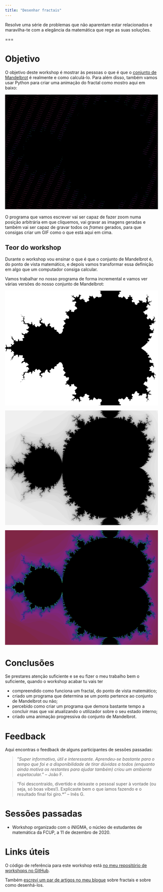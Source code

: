 ```yaml
---
title: "Desenhar fractais"
---
```


Resolve uma série de problemas que não aparentam estar relacionados
e maravilha-te com a elegância da matemática que rege as suas soluções.

===

# Objetivo

O objetivo deste workshop é mostrar às pessoas o que é que o [conjunto de
Mandelbrot][Mandelbrot] é realmente e como calculá-lo.
Para além disso, também vamos usar Python para criar uma animação do fractal
como mostro aqui em baixo:

![Rendering of the Mandelbrot set.](_example.gif "Representação do conjunto de Mandelbrot.")

O programa que vamos escrever vai ser capaz de fazer zoom numa posição
arbitrária em que cliquemos, vai gravar as imagens geradas e também vai ser
capaz de gravar todos os *frames* gerados, para que consigas criar um GIF como o
que está aqui em cima.

## Teor do workshop

Durante o workshop vou ensinar o que é que o conjunto de Mandelbrot é, do ponto
de vista matemático, e depois vamos transformar essa definição em algo que um
computador consiga calcular.

Vamos trabalhar no nosso programa de forma incremental e vamos ver várias
versões do nosso conjunto de Mandelbrot:

![](_bw_15iters.png "Uma imagem preta e branca de um fractal com baixa resolução.")

![](_gray_50iters.png "Uma imagem preta e branca de um fractal com resolução média.")

![](thumbnail.png "Uma representação colorida de um fractal.")


# Conclusões

Se prestares atenção suficiente e se eu fizer o meu trabalho bem o suficiente,
quando o workshop acabar tu vais ter

 - compreendido como funciona um fractal, do ponto de vista matemático;
 - criado um programa que determina se um ponto pertence ao conjunto de
   Mandelbrot ou não;
 - percebido como criar um programa que demora bastante tempo a concluir mas que
   vai atualizando o utilizador sobre o seu estado interno;
 - criado uma animação progressiva do conjunto de Mandelbrot.


# Feedback

Aqui encontras o feedback de alguns participantes de sessões passadas:

 > “*Super informativo, útil e interessante. Aprendeu-se bastante para o tempo que foi e a disponibilidade de tirar dúvidas a todos (enquanto ainda motiva os restantes para ajudar também) criou um ambiente espetacular.*” – João F.

<!---->

 > “Foi descontraído, divertido e deixaste o pessoal super à vontade (ou seja, só boas vibes!). Explicaste bem o que íamos fazendo e o resultado final foi giro.*” – Inês G.


# Sessões passadas

 - Workshop organizado com o iNIGMA, o núcleo de estudantes de matemática da FCUP, a 11 de dezembro de 2020.


# Links úteis

O código de referência para este workshop está [no meu repositório de workshops
no GitHub][workshops-gh].

Também [escrevi um par de artigos no meu blogue][fractals-blog] sobre fractais e
sobre como desenhá-los.

[workshops-gh]: https://github.com/RodrigoGiraoSerrao/workshops
[Mandelbrot]: /blog/fractals-and-mandelbrot-set
[fractals-blog]: /blog/tag:fractals
